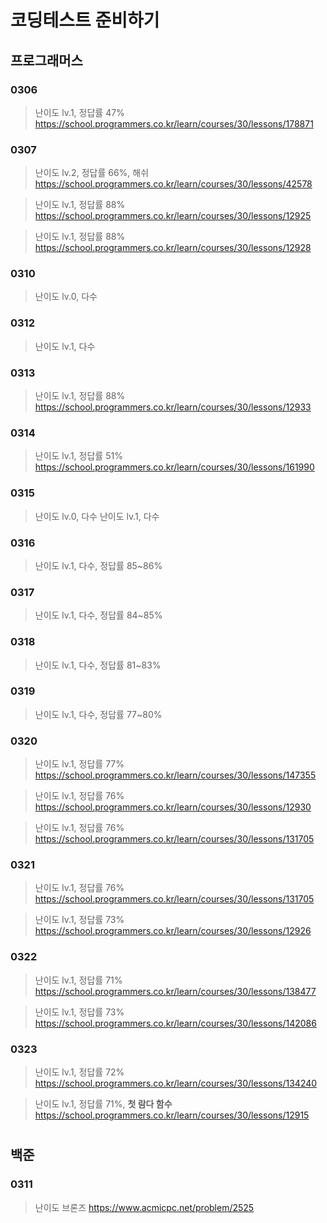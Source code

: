 # 코딩테스트 준비하기

## 프로그래머스
### 0306

> 난이도 lv.1, 정답률 47%
>https://school.programmers.co.kr/learn/courses/30/lessons/178871

### 0307
  
>난이도 lv.2, 정답률 66%, 해쉬
>https://school.programmers.co.kr/learn/courses/30/lessons/42578

>난이도 lv.1, 정답률 88%
>https://school.programmers.co.kr/learn/courses/30/lessons/12925

>난이도 lv.1, 정답률 88%
>https://school.programmers.co.kr/learn/courses/30/lessons/12928

### 0310

>난이도 lv.0, 다수

### 0312
>난이도 lv.1, 다수

### 0313
>난이도 lv.1, 정답률 88%
>https://school.programmers.co.kr/learn/courses/30/lessons/12933
  
### 0314
>난이도 lv.1, 정답률 51%
>https://school.programmers.co.kr/learn/courses/30/lessons/161990

### 0315
>난이도 lv.0, 다수
>난이도 lv.1, 다수

### 0316
>난이도 lv.1, 다수, 정답률 85~86%

### 0317
>난이도 lv.1, 다수, 정답률 84~85%

### 0318
>난이도 lv.1, 다수, 정답률 81~83%

### 0319
>난이도 lv.1, 다수, 정답률 77~80%

### 0320
>난이도 lv.1, 정답률 77%
>https://school.programmers.co.kr/learn/courses/30/lessons/147355

>난이도 lv.1, 정답률 76%
>https://school.programmers.co.kr/learn/courses/30/lessons/12930

>난이도 lv.1, 정답률 76%
>https://school.programmers.co.kr/learn/courses/30/lessons/131705

### 0321
>난이도 lv.1, 정답률 76%
>https://school.programmers.co.kr/learn/courses/30/lessons/131705

>난이도 lv.1, 정답률 73%
>https://school.programmers.co.kr/learn/courses/30/lessons/12926

### 0322
>난이도 lv.1, 정답률 71%
>https://school.programmers.co.kr/learn/courses/30/lessons/138477

>난이도 lv.1, 정답률 73%
>https://school.programmers.co.kr/learn/courses/30/lessons/142086

### 0323

>난이도 lv.1, 정답률 72%
>https://school.programmers.co.kr/learn/courses/30/lessons/134240

>난이도 lv.1, 정답률 71%, **첫 람다 함수**
>https://school.programmers.co.kr/learn/courses/30/lessons/12915

# 
## 백준
### 0311

>난이도 브론즈
>https://www.acmicpc.net/problem/2525

